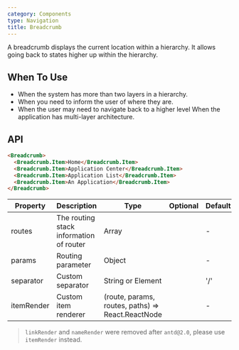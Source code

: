 ```yaml
---
category: Components
type: Navigation
title: Breadcrumb
---
```


A breadcrumb displays the current location within a hierarchy. It allows going back to states higher up within the hierarchy.

## When To Use

- When the system has more than two layers in a hierarchy.
- When you need to inform the user of where they are.
- When the user may need to navigate back to a higher level When the application has multi-layer architecture.

## API

```html
<Breadcrumb>
  <Breadcrumb.Item>Home</Breadcrumb.Item>
  <Breadcrumb.Item>Application Center</Breadcrumb.Item>
  <Breadcrumb.Item>Application List</Breadcrumb.Item>
  <Breadcrumb.Item>An Application</Breadcrumb.Item>
</Breadcrumb>
```

| Property      | Description                              | Type              |  Optional | Default |
|-----------|-----------------------------------|-----------------|---------|--------|
| routes    | The routing stack information of router | Array             |         | -      |
| params    | Routing parameter                        | Object            |         | -      |
| separator | Custom separator                      | String or Element |         | '/'    |
| itemRender | Custom item renderer | (route, params, routes, paths) => React.ReactNode | | - |

> `linkRender` and `nameRender` were removed after `antd@2.0`, please use `itemRender` instead.
